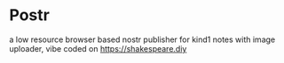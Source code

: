 # Postr
a low resource browser based nostr publisher for kind1 notes with image uploader, vibe coded on https://shakespeare.diy
